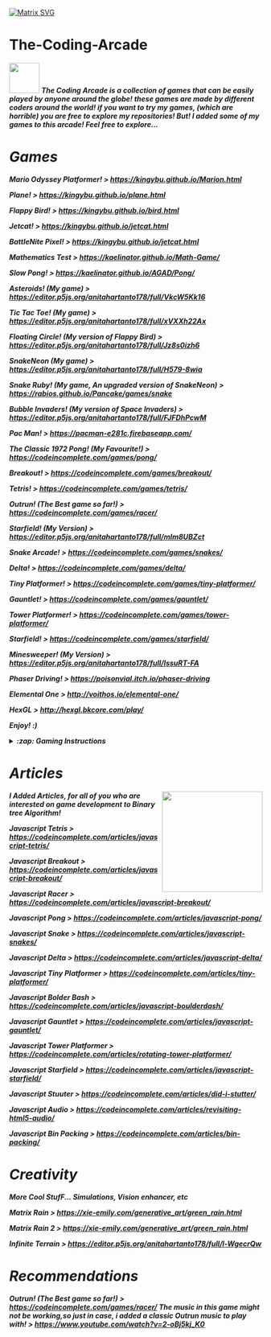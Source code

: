 [![Matrix SVG](https://raw.githubusercontent.com/rodrigograca31/rodrigograca31/master/matrix.svg)](https://www.youtube.com/watch?v=SDkAGkd4NLc) 

# The-Coding-Arcade
 <img src="https://media.giphy.com/media/LnQjpWaON8nhr21vNW/giphy.gif" width="60"> <em><b>
The Coding Arcade is a collection of games that can be easily played by anyone around the globe! 
these games are made by different coders around the world! 
if you want to try my games, (which are horrible)  you are free to explore my repositories!
But! I added some of my games to this arcade! Feel free to explore...



# Games

Mario Odyssey Platformer! > https://kingybu.github.io/Marion.html

Plane! > https://kingybu.github.io/plane.html

Flappy Bird! > https://kingybu.github.io/bird.html

Jetcat! > https://kingybu.github.io/jetcat.html

BattleNite Pixel! > https://kingybu.github.io/jetcat.html

Mathematics Test > https://kaelinator.github.io/Math-Game/

Slow Pong! > https://kaelinator.github.io/AGAD/Pong/

Asteroids! (My game) > https://editor.p5js.org/anitahartanto178/full/VkcW5Kk16

Tic Tac Toe! (My game) > https://editor.p5js.org/anitahartanto178/full/xVXXh22Ax

Floating Circle! (My version of Flappy Bird) > https://editor.p5js.org/anitahartanto178/full/Jz8s0izh6

SnakeNeon (My game) > https://editor.p5js.org/anitahartanto178/full/H579-8wia

Snake Ruby! (My game, An upgraded version of SnakeNeon) > https://rabios.github.io/Pancake/games/snake

Bubble Invaders! (My version of Space Invaders) > https://editor.p5js.org/anitahartanto178/full/FJFDhPcwM

Pac Man! > https://pacman-e281c.firebaseapp.com/

The Classic 1972 Pong! (My Favourite!) > https://codeincomplete.com/games/pong/

Breakout! > https://codeincomplete.com/games/breakout/

Tetris! > https://codeincomplete.com/games/tetris/

Outrun! (The Best game so far!) > https://codeincomplete.com/games/racer/

Starfield! (My Version) > https://editor.p5js.org/anitahartanto178/full/mIm8UBZct

Snake Arcade! > https://codeincomplete.com/games/snakes/

Delta! > https://codeincomplete.com/games/delta/

Tiny Platformer! > https://codeincomplete.com/games/tiny-platformer/

Gauntlet! > https://codeincomplete.com/games/gauntlet/

Tower Platformer! > https://codeincomplete.com/games/tower-platformer/

Starfield! > https://codeincomplete.com/games/starfield/

Minesweeper! (My Version) > https://editor.p5js.org/anitahartanto178/full/IssuRT-FA

Phaser Driving! > https://poisonvial.itch.io/phaser-driving

Elemental One > http://voithos.io/elemental-one/

HexGL > http://hexgl.bkcore.com/play/


Enjoy! :)



<details>
 <summary>:zap: Gaming Instructions</summary>

Super Mario Odyssey,
Your objective is to get the 'moon' in one piece, to do double jumps, click space and jump on the hat! try not to die and have fun!

Planes,
you can destroy tanks and shoot rockets to enemies,use your up and down keys to control the plane, to shoot press your down key, and to destroy tanks press space! You have 3 Hearts, and to play the game again click refresh!

Jetcat,
Is a Multiplayer game, for player 1 (Blue) use your w, a, s, and d keys! For player 2 (Red) use your up, down, left, right keys! Shoot your opponent and win!

BattleNite Pixel,
is also a Multiplayer game, similar to JetCat for the controls... But your objective is to hit your opponent and also doing parkour at the same time! You'll know when you play the game ;)

Mathematics Test! A simple counting test, to test how fast you are at mathematics!

To play all of these games again, just click refresh!
I'll hopefully add more games to the Arcade in the future! 
Have fun!


</details>

# Articles

<img align='right' src='https://user-images.githubusercontent.com/5713670/87202985-820dcb80-c2b6-11ea-9f56-7ec461c497c3.gif' width='200"'>


I Added Articles, for all of you who are interested on game development to Binary tree Algorithm!

Javascript Tetris > https://codeincomplete.com/articles/javascript-tetris/

Javascript Breakout > https://codeincomplete.com/articles/javascript-breakout/

Javascript Racer > https://codeincomplete.com/articles/javascript-breakout/

Javascript Pong > https://codeincomplete.com/articles/javascript-pong/

Javascript Snake > https://codeincomplete.com/articles/javascript-snakes/

Javascript Delta > https://codeincomplete.com/articles/javascript-delta/

Javascript Tiny Platformer > https://codeincomplete.com/articles/tiny-platformer/

Javascript Bolder Bash > https://codeincomplete.com/articles/javascript-boulderdash/

Javascript Gauntlet > https://codeincomplete.com/articles/javascript-gauntlet/

Javascript Tower Platformer > https://codeincomplete.com/articles/rotating-tower-platformer/

Javascript Starfield > https://codeincomplete.com/articles/javascript-starfield/

Javascript Stuuter > https://codeincomplete.com/articles/did-i-stutter/

Javascript Audio > https://codeincomplete.com/articles/revisiting-html5-audio/

Javascript Bin Packing > https://codeincomplete.com/articles/bin-packing/






# Creativity

More Cool StufF... Simulations, Vision enhancer, etc

Matrix Rain > https://xie-emily.com/generative_art/green_rain.html

Matrix Rain 2 > https://xie-emily.com/generative_art/green_rain.html

Infinite Terrain > https://editor.p5js.org/anitahartanto178/full/l-WgecrQw

# Recommendations

Outrun! (The Best game so far!) > https://codeincomplete.com/games/racer/
The music in this game might not be working,so just in case, i added a classic Outrun music to play with! > https://www.youtube.com/watch?v=2-oBj5kj_K0
